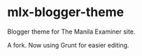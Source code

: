 # mlx-blogger-theme

Blogger theme for The Manila Examiner site.

A fork. Now using Grunt for easier editing.
